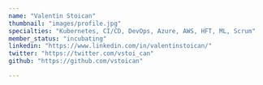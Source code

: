 ```yaml
---
name: "Valentin Stoican"
thumbnail: "images/profile.jpg"
specialties: "Kubernetes, CI/CD, DevOps, Azure, AWS, HFT, ML, Scrum"
member_status: "incubating"
linkedin: "https://www.linkedin.com/in/valentinstoican/"
twitter: "https://twitter.com/vstoi_can"
github: "https://github.com/vstoican"

---
```

